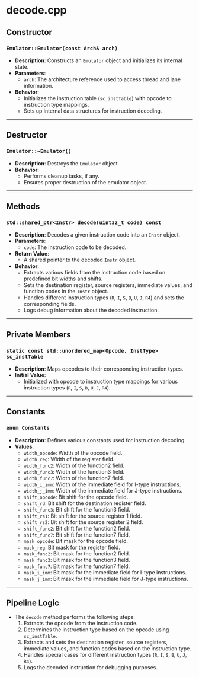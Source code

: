 # **decode.cpp**

## **Constructor**

### `Emulator::Emulator(const Arch& arch)`

- **Description**: Constructs an `Emulator` object and initializes its internal state.
- **Parameters**:
  - `arch`: The architecture reference used to access thread and lane information.
- **Behavior**:
  - Initializes the instruction table (`sc_instTable`) with opcode to instruction type mappings.
  - Sets up internal data structures for instruction decoding.

---

## **Destructor**

### `Emulator::~Emulator()`

- **Description**: Destroys the `Emulator` object.
- **Behavior**:
  - Performs cleanup tasks, if any.
  - Ensures proper destruction of the emulator object.

---

## **Methods**

### `std::shared_ptr<Instr> decode(uint32_t code) const`

- **Description**: Decodes a given instruction code into an `Instr` object.
- **Parameters**:
  - `code`: The instruction code to be decoded.
- **Return Value**:
  - A shared pointer to the decoded `Instr` object.
- **Behavior**:
  - Extracts various fields from the instruction code based on predefined bit widths and shifts.
  - Sets the destination register, source registers, immediate values, and function codes in the `Instr` object.
  - Handles different instruction types (`R`, `I`, `S`, `B`, `U`, `J`, `R4`) and sets the corresponding fields.
  - Logs debug information about the decoded instruction.

---

## **Private Members**

### `static const std::unordered_map<Opcode, InstType> sc_instTable`

- **Description**: Maps opcodes to their corresponding instruction types.
- **Initial Value**:
  - Initialized with opcode to instruction type mappings for various instruction types (`R`, `I`, `S`, `B`, `U`, `J`, `R4`).

---

## **Constants**

### `enum Constants`

- **Description**: Defines various constants used for instruction decoding.
- **Values**:
  - `width_opcode`: Width of the opcode field.
  - `width_reg`: Width of the register field.
  - `width_func2`: Width of the function2 field.
  - `width_func3`: Width of the function3 field.
  - `width_func7`: Width of the function7 field.
  - `width_i_imm`: Width of the immediate field for I-type instructions.
  - `width_j_imm`: Width of the immediate field for J-type instructions.
  - `shift_opcode`: Bit shift for the opcode field.
  - `shift_rd`: Bit shift for the destination register field.
  - `shift_func3`: Bit shift for the function3 field.
  - `shift_rs1`: Bit shift for the source register 1 field.
  - `shift_rs2`: Bit shift for the source register 2 field.
  - `shift_func2`: Bit shift for the function2 field.
  - `shift_func7`: Bit shift for the function7 field.
  - `mask_opcode`: Bit mask for the opcode field.
  - `mask_reg`: Bit mask for the register field.
  - `mask_func2`: Bit mask for the function2 field.
  - `mask_func3`: Bit mask for the function3 field.
  - `mask_func7`: Bit mask for the function7 field.
  - `mask_i_imm`: Bit mask for the immediate field for I-type instructions.
  - `mask_j_imm`: Bit mask for the immediate field for J-type instructions.

---

## **Pipeline Logic**

- The `decode` method performs the following steps:
  1. Extracts the opcode from the instruction code.
  2. Determines the instruction type based on the opcode using `sc_instTable`.
  3. Extracts and sets the destination register, source registers, immediate values, and function codes based on the instruction type.
  4. Handles special cases for different instruction types (`R`, `I`, `S`, `B`, `U`, `J`, `R4`).
  5. Logs the decoded instruction for debugging purposes.
